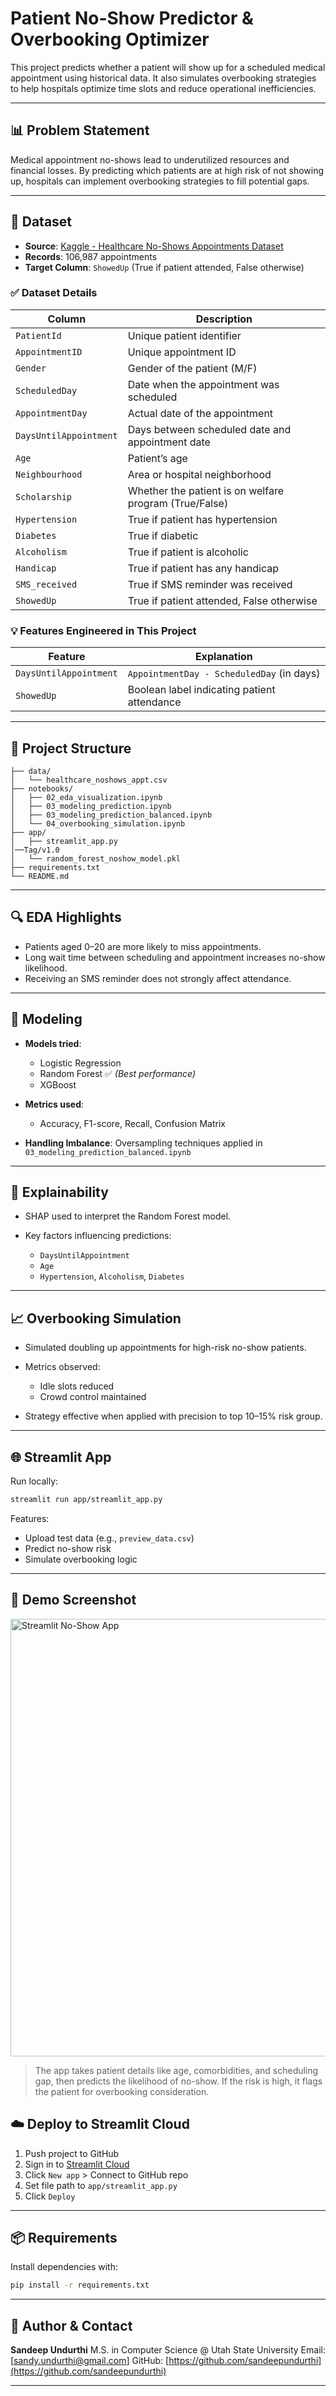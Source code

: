 # Patient No-Show Predictor & Overbooking Optimizer

This project predicts whether a patient will show up for a scheduled medical appointment using historical data. It also simulates overbooking strategies to help hospitals optimize time slots and reduce operational inefficiencies.

---

## 📊 Problem Statement

Medical appointment no-shows lead to underutilized resources and financial losses. By predicting which patients are at high risk of not showing up, hospitals can implement overbooking strategies to fill potential gaps.

---

## 📁 Dataset

* **Source**: [Kaggle - Healthcare No-Shows Appointments Dataset](https://www.kaggle.com/datasets/iamtanmayshukla/healthcare-no-shows-appointments-dataset)
* **Records**: 106,987 appointments
* **Target Column**: `ShowedUp` (True if patient attended, False otherwise)

### ✅ Dataset Details

| Column                 | Description                                            |
| ---------------------- | ------------------------------------------------------ |
| `PatientId`            | Unique patient identifier                              |
| `AppointmentID`        | Unique appointment ID                                  |
| `Gender`               | Gender of the patient (M/F)                            |
| `ScheduledDay`         | Date when the appointment was scheduled                |
| `AppointmentDay`       | Actual date of the appointment                         |
| `DaysUntilAppointment` | Days between scheduled date and appointment date       |
| `Age`                  | Patient’s age                                          |
| `Neighbourhood`        | Area or hospital neighborhood                          |
| `Scholarship`          | Whether the patient is on welfare program (True/False) |
| `Hypertension`         | True if patient has hypertension                       |
| `Diabetes`             | True if diabetic                                       |
| `Alcoholism`           | True if patient is alcoholic                           |
| `Handicap`             | True if patient has any handicap                       |
| `SMS_received`         | True if SMS reminder was received                      |
| `ShowedUp`             | True if patient attended, False otherwise              |

### 💡 Features Engineered in This Project

| Feature                | Explanation                                 |
| ---------------------- | ------------------------------------------- |
| `DaysUntilAppointment` | `AppointmentDay - ScheduledDay` (in days)   |
| `ShowedUp`             | Boolean label indicating patient attendance |

---

## 🔧 Project Structure

```
├── data/
│   └── healthcare_noshows_appt.csv
├── notebooks/
│   ├── 02_eda_visualization.ipynb
│   ├── 03_modeling_prediction.ipynb
│   ├── 03_modeling_prediction_balanced.ipynb
│   └── 04_overbooking_simulation.ipynb
├── app/
│   ├── streamlit_app.py
│──Tag/v1.0
│   └── random_forest_noshow_model.pkl
├── requirements.txt
└── README.md
```

---

## 🔍 EDA Highlights

* Patients aged 0–20 are more likely to miss appointments.
* Long wait time between scheduling and appointment increases no-show likelihood.
* Receiving an SMS reminder does not strongly affect attendance.

---

## 🧠 Modeling

* **Models tried**:

  * Logistic Regression
  * Random Forest ✅ *(Best performance)*
  * XGBoost
* **Metrics used**:

  * Accuracy, F1-score, Recall, Confusion Matrix
* **Handling Imbalance**: Oversampling techniques applied in `03_modeling_prediction_balanced.ipynb`

---

## 🔎 Explainability

* SHAP used to interpret the Random Forest model.
* Key factors influencing predictions:

  * `DaysUntilAppointment`
  * `Age`
  * `Hypertension`, `Alcoholism`, `Diabetes`

---

## 📈 Overbooking Simulation

* Simulated doubling up appointments for high-risk no-show patients.
* Metrics observed:

  * Idle slots reduced
  * Crowd control maintained
* Strategy effective when applied with precision to top 10–15% risk group.

---

## 🌐 Streamlit App

Run locally:

```bash
streamlit run app/streamlit_app.py
```

Features:

* Upload test data (e.g., `preview_data.csv`)
* Predict no-show risk
* Simulate overbooking logic

---
## 📸 Demo Screenshot

<img src="https://github.com/yourusername/patient-no-show-predictor/raw/main/assets/screenshot.png" alt="Streamlit No-Show App" width="700"/>

> The app takes patient details like age, comorbidities, and scheduling gap, then predicts the likelihood of no-show. If the risk is high, it flags the patient for overbooking consideration.


## ☁️ Deploy to Streamlit Cloud

1. Push project to GitHub
2. Sign in to [Streamlit Cloud](https://streamlit.io/cloud)
3. Click `New app` > Connect to GitHub repo
4. Set file path to `app/streamlit_app.py`
5. Click `Deploy`

---

## 📦 Requirements

Install dependencies with:

```bash
pip install -r requirements.txt
```

---

## 🧠 Author & Contact

**Sandeep Undurthi**
M.S. in Computer Science @ Utah State University
Email: \[[sandy.undurthi@gmail.com](mailto:sandy.undurthi@gmail.com)]
GitHub: [https://github.com/sandeepundurthi](https://github.com/sandeepundurthi)

---

